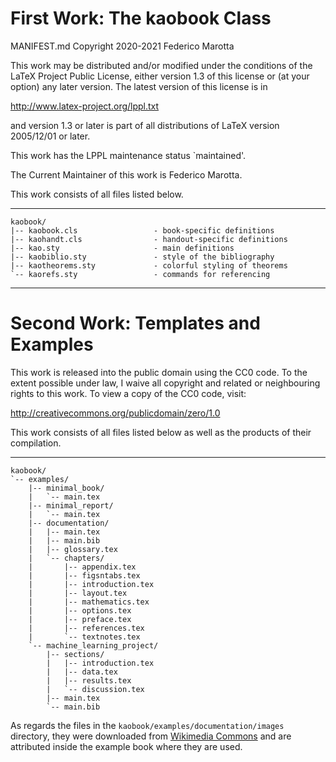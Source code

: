 # First Work: The kaobook Class

MANIFEST.md
Copyright 2020-2021 Federico Marotta

This work may be distributed and/or modified under the
conditions of the LaTeX Project Public License, either version 1.3
of this license or (at your option) any later version.
The latest version of this license is in

  http://www.latex-project.org/lppl.txt

and version 1.3 or later is part of all distributions of LaTeX
version 2005/12/01 or later.

This work has the LPPL maintenance status `maintained'.

The Current Maintainer of this work is Federico Marotta.

This work consists of all files listed below.

---

```
kaobook/
|-- kaobook.cls                 - book-specific definitions
|-- kaohandt.cls                - handout-specific definitions
|-- kao.sty	    				- main definitions
|-- kaobiblio.sty	    		- style of the bibliography
|-- kaotheorems.sty             - colorful styling of theorems
`-- kaorefs.sty                 - commands for referencing
```

---

# Second Work: Templates and Examples

This work is released into the public domain using the CC0 code. To the 
extent possible under law, I waive all copyright and related or 
neighbouring rights to this work. To view a copy of the CC0 code, visit:

  http://creativecommons.org/publicdomain/zero/1.0

This work consists of all files listed below as well as the products of 
their compilation.

---

```
kaobook/
`-- examples/
    |-- minimal_book/
    |	`-- main.tex
    |-- minimal_report/
    |	`-- main.tex
	|-- documentation/
    |	|-- main.tex
    |	|-- main.bib
    |	|-- glossary.tex
	|	`-- chapters/
	|		|-- appendix.tex
	|		|-- figsntabs.tex
	|		|-- introduction.tex
	|		|-- layout.tex
	|		|-- mathematics.tex
	|		|-- options.tex
	|		|-- preface.tex
	|		|-- references.tex
	|		`-- textnotes.tex
    `-- machine_learning_project/
        |-- sections/
        |	|-- introduction.tex
        |	|-- data.tex
        |	|-- results.tex
        |	`-- discussion.tex
        |-- main.tex
        `-- main.bib
```

As regards the files in the `kaobook/examples/documentation/images` 
directory, they were downloaded from [Wikimedia 
Commons](https://commons.wikimedia.org/wiki/Main_Page) and are 
attributed inside the example book where they are used.
